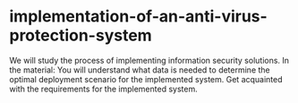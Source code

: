 # implementation-of-an-anti-virus-protection-system
We will study the process of implementing information security solutions. In the material:      You will understand what data is needed to determine the optimal deployment scenario for the implemented system.     Get acquainted with the requirements for the implemented system.
